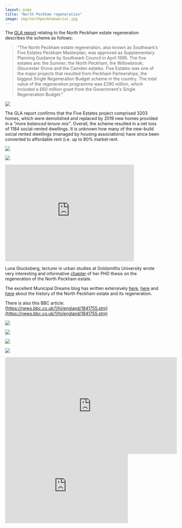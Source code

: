 ```yaml
---
layout: page
title: "North Peckham regeneration"
image: img/northpeckhamaerial.jpg
---
```

The [GLA report](https://legacy.london.gov.uk/mayor/planning_decisions/strategic_dev/dec1802/five_estates_peckham_report.rtf) relating to the North Peckham estate regeneration describes the scheme as follows: 

>"The North Peckham estate regeneration, also known as Southwark’s Five Estates Peckham Masterplan, was approved as Supplementary Planning Guidance by Southwark Council in April 1995. The five estates are: the Sumner; the North Peckham; the Willowbrook; Gloucester Grove and the Camden estates. Five Estates was one of the major projects that resulted from Peckham Partnerships, the biggest Single Regeneration Budget scheme in the country. The total value of the regeneration programme was £290 million, which included a £60 million grant from the Government's Single Regeneration Budget."

![](https://crappistmartin.github.io/images/northpeckham5.jpg)

The GLA report confirms that the Five Estates project comprised 3203 homes, which were demolished and replaced by 2019 new homes provided in a _"more balanced tenure mix"_. Overall, the scheme resulted in a net loss of 1184 social-rented dwellings. It is unknown how many of the new-build social rented dwellings (managed by housing associations) have since been converted to affordable rent (i.e. up to 80% market rent. 

![](https://crappistmartin.github.io/images/northpeckham2.jpg)

![](https://35percent.org/img/northpeckhamaerial.jpg)

<iframe width="420" height="315" src="https://www.youtube.com/embed/FGKzlVNkOZ8" frameborder="0" allowfullscreen></iframe>

Luna Glucksberg, lecturer in urban studies at Goldsmiths University wrote very interesting and informative [chapter](https://southwarknotes.files.wordpress.com/2012/03/peckham-glucksbergl_2013.pdf) of her PHD thesis on the regeneration of the North Peckham estate.

The excellent Municipal Dreams blog has written extensively 
[here](https://municipaldreams.wordpress.com/2016/10/11/the-five-estates-peckham-part-one/), 
[here](https://municipaldreams.wordpress.com/2016/10/18/the-five-estates-peckham-part-ii/) 
and 
[here](https://municipaldreams.wordpress.com/2016/10/25/the-five-estates-peckham-part-iii/)
about the history of the North Peckham estate and its regeneration.

There is also this BBC article: [https://news.bbc.co.uk/1/hi/england/1841755.stm](https://news.bbc.co.uk/1/hi/england/1841755.stm)

![](https://35percent.org/img/northpeckhamdemogoogle.png)

![](https://35percent.org/img/northpeckhamdemo.jpg)

![](https://crappistmartin.github.io/images/northpeckhamestate.jpg)

![](https://35percent.org/img/northpeckhamstockphoto.jpg)

<iframe width="560" height="315" src="https://www.youtube.com/embed/YwYSjJgd3Ig" frameborder="0" allowfullscreen></iframe>


<iframe width="400" height="225" src="https://www.youtube.com/embed/zw467IeO4dI" frameborder="0" allowfullscreen></iframe>
